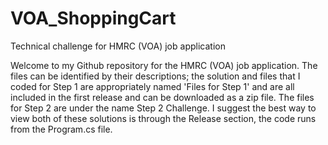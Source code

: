 # VOA_ShoppingCart
Technical challenge for HMRC (VOA) job application

Welcome to my Github repository for the HMRC (VOA) job application. The files can be identified by their descriptions; the solution and files
that I coded for Step 1 are appropriately named 'Files for Step 1' and are all included in the first release and can be downloaded as a zip file. 
The files for Step 2 are under the name Step 2 Challenge. I suggest the best way to view both of these solutions is through the Release section, the code runs from the Program.cs file.
